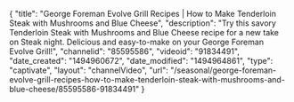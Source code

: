 {
    "title": "George Foreman Evolve Grill Recipes | How to Make Tenderloin Steak with Mushrooms and Blue Cheese",
    "description": "Try this savory Tenderloin Steak with Mushrooms and Blue Cheese recipe for a new take on Steak night. Delicious and easy-to-make on your George Foreman Evolve Grill!",
    "channelid": "85595586",
    "videoid": "91834491",
    "date_created": "1494960672",
    "date_modified": "1494964861",
    "type": "captivate",
    "layout": "channelVideo",
    "url": "\/seasonal\/george-foreman-evolve-grill-recipes-how-to-make-tenderloin-steak-with-mushrooms-and-blue-cheese\/85595586-91834491"
}